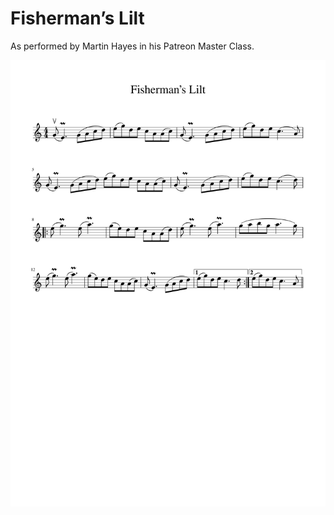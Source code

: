 # Fisherman’s Lilt

As performed by Martin Hayes in his Patreon Master Class.

![Fisherman’s Lilt](Fishermans_Lilt-1.png)